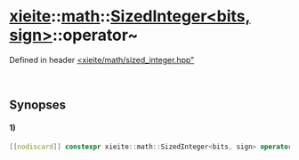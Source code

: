 # [xieite](../../../../../xieite.md)\:\:[math](../../../../../math.md)\:\:[SizedInteger<bits, sign>](../../../../integer.md)\:\:operator~
Defined in header [<xieite/math/sized_integer.hpp"](../../../../../../../include/xieite/math/sized_integer.hpp)

&nbsp;

## Synopses
#### 1)
```cpp
[[nodiscard]] constexpr xieite::math::SizedInteger<bits, sign> operator~() const noexcept;
```
